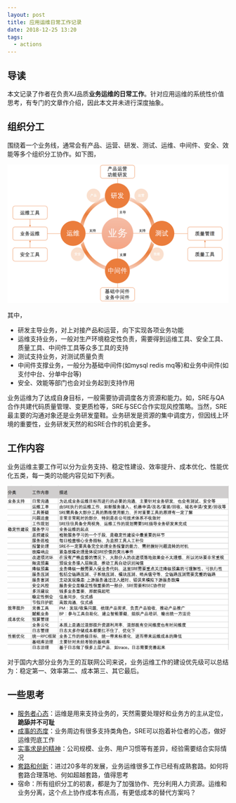 ```yaml
---
layout: post
title: 应用运维日常工作记录
date: 2018-12-25 13:20
tags:
  - actions
---
```


## 导读
本文记录了作者在负责XJ品质**业务运维的日常工作**。针对应用运维的系统性价值思考，有专门的文章作介绍，因此本文并未进行深度抽象。

## 组织分工
围绕着一个业务线，通常会有产品、运营、研发、测试、运维、中间件、安全、效能等多个组织分工协作。如下图，

![page.png](https://raw.githubusercontent.com/niean/niean.github.io/master/images/20181225/arch.png)

其中，

- 研发主导业务，对上对接产品和运营，向下实现各项业务功能
- 运维支持业务，一般对生产环境稳定性负责，需要得到运维工具、安全工具、质量工具、中间件工具等众多工具的支持
- 测试支持业务，对测试质量负责
- 中间件支撑业务，一般分为基础中间件(如mysql redis mq等)和业务中间件(如支付中台、分单中台等)
- 安全、效能等部门也会对业务起到支持作用

业务运维为了达成自身目标，一般需要协调调度各方资源和能力。如，SRE与QA合作共建代码质量管理、变更质检等，SRE与SEC合作实现风控策略。当然，SRE最主要的沟通对象还是业务研发童鞋。业务研发是资源的集中调度方，但因线上环境的重要性，业务研发天然的和SRE合作的机会更多。


## 工作内容
业务运维主要工作可以分为业务支持、稳定性建设、效率提升、成本优化、性能优化五类，每一类的功能内容见如下列表。

![page.png](https://raw.githubusercontent.com/niean/niean.github.io/master/images/20181225/works.png)

对于国内大部分业务为王的互联网公司来说，业务运维工作的建设优先级可以总结为：稳定第一、效率第二、成本第三、其它最后。


## 一些思考
- [服务者心态](http://note.niean.name/2019/02/19/do-serve)：运维是用来支持业务的，天然需要处理好和业务方的主从定位，**跪舔并不可耻**
- [成事的态度](http://note.niean.name/2019/02/22/sre-buwei)：业务周边有很多支持类角色，SRE可以抱着补位者的心态，做好运维兜底工作
- [实事求是的精神](http://note.niean.name/2019/03/14/devops-tools)：公司规模、业务、用户习惯等有差异，经验需要结合实际情况
- [套路和创新](http://note.niean.name/2019/03/15/sre-methods)：进过20多年的发展，业务运维很多工作已经有成熟套路。如何将套路合理落地、何如超越套路，值得思考
- 宿命：所有组织分工的初衷，都是为了加强协作、充分利用人力资源。运维和业务分离，这个点上协作成本有点高，有更低成本的替代方案吗？
